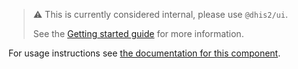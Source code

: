 > :warning:
> This is currently considered internal, please use `@dhis2/ui`.
>
> See the [Getting started
> guide](https://github.com/dhis2/ui/blob/master/docs/getting-started.md)
> for more information.

For usage instructions see [the documentation for this component](https://ui.dhis2.nu/components/chip).
